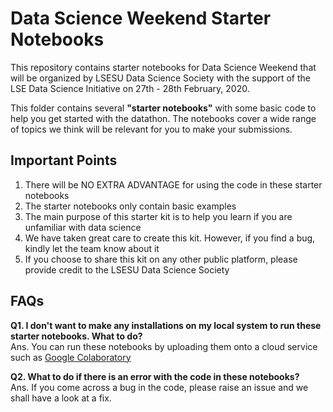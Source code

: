 # Data Science Weekend Starter Notebooks

This repository contains starter notebooks for Data Science Weekend that will be organized by LSESU Data Science Society with the support of the LSE Data Science Initiative on 27th - 28th February, 2020. 

This folder contains several **"starter notebooks"** with some basic code to help you get started with the datathon. The notebooks cover a wide range of topics we think will be relevant for you to make your submissions.

## Important Points

1. There will be NO EXTRA ADVANTAGE for using the code in these starter notebooks
2. The starter notebooks only contain basic examples
3. The main purpose of this starter kit is to help you learn if you are unfamiliar with data science
4. We have taken great care to create this kit. However, if you find a bug, kindly let the team know about it
5. If you choose to share this kit on any other public platform, please provide credit to the LSESU Data Science Society

## FAQs

**Q1. I don't want to make any installations on my local system to run these starter notebooks. What to do?**    
Ans. You can run these notebooks by uploading them onto a cloud service such as [Google Colaboratory](https://colab.research.google.com/)

**Q2. What to do if there is an error with the code in these notebooks?**  
Ans. If you come across a bug in the code, please raise an issue and we shall have a look at a fix.
